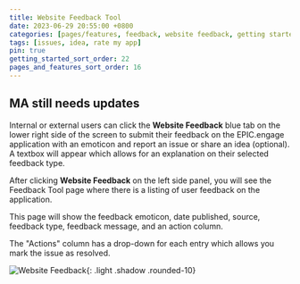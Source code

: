 ```yaml
---
title: Website Feedback Tool
date: 2023-06-29 20:55:00 +0800
categories: [pages/features, feedback, website feedback, getting started, features]
tags: [issues, idea, rate my app]
pin: true
getting_started_sort_order: 22
pages_and_features_sort_order: 16
---
```


## MA still needs updates

Internal or external users can click the **Website Feedback** blue tab on the lower right side of the screen to submit their feedback on the EPIC.engage application with an emoticon and report an issue or share an idea (optional). A textbox will appear which allows for an explanation on their selected feedback type. 

After clicking **Website Feedback** on the left side panel, you will see the Feedback Tool page where there is a listing of user feedback on the application.  

This page will show the feedback emoticon, date published, source, feedback type, feedback message, and an action column.   

The "Actions" column has a drop-down for each entry which allows you mark the issue as resolved.

![Website Feedback](/){: .light .shadow .rounded-10}
